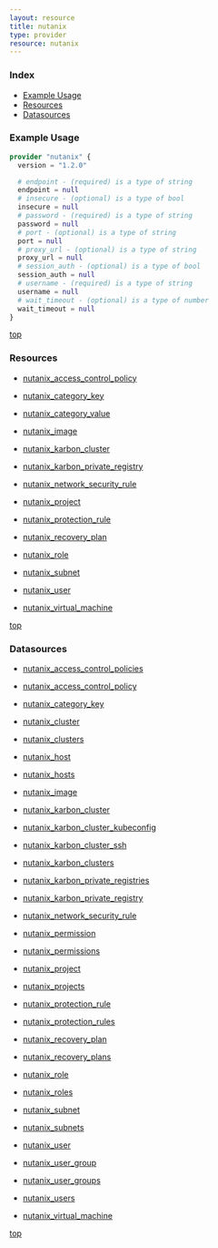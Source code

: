 ```yaml
---
layout: resource
title: nutanix
type: provider
resource: nutanix
---
```


### Index

- [Example Usage](#example-usage)
- [Resources](#resources)
- [Datasources](#datasources)

### Example Usage

```terraform
provider "nutanix" {
  version = "1.2.0"

  # endpoint - (required) is a type of string
  endpoint = null
  # insecure - (optional) is a type of bool
  insecure = null
  # password - (required) is a type of string
  password = null
  # port - (optional) is a type of string
  port = null
  # proxy_url - (optional) is a type of string
  proxy_url = null
  # session_auth - (optional) is a type of bool
  session_auth = null
  # username - (required) is a type of string
  username = null
  # wait_timeout - (optional) is a type of number
  wait_timeout = null
}
```

[top](#index)

### Resources


- [nutanix_access_control_policy](./r/nutanix_access_control_policy.md)

- [nutanix_category_key](./r/nutanix_category_key.md)

- [nutanix_category_value](./r/nutanix_category_value.md)

- [nutanix_image](./r/nutanix_image.md)

- [nutanix_karbon_cluster](./r/nutanix_karbon_cluster.md)

- [nutanix_karbon_private_registry](./r/nutanix_karbon_private_registry.md)

- [nutanix_network_security_rule](./r/nutanix_network_security_rule.md)

- [nutanix_project](./r/nutanix_project.md)

- [nutanix_protection_rule](./r/nutanix_protection_rule.md)

- [nutanix_recovery_plan](./r/nutanix_recovery_plan.md)

- [nutanix_role](./r/nutanix_role.md)

- [nutanix_subnet](./r/nutanix_subnet.md)

- [nutanix_user](./r/nutanix_user.md)

- [nutanix_virtual_machine](./r/nutanix_virtual_machine.md)


[top](#index)

### Datasources


- [nutanix_access_control_policies](./d/nutanix_access_control_policies.md)

- [nutanix_access_control_policy](./d/nutanix_access_control_policy.md)

- [nutanix_category_key](./d/nutanix_category_key.md)

- [nutanix_cluster](./d/nutanix_cluster.md)

- [nutanix_clusters](./d/nutanix_clusters.md)

- [nutanix_host](./d/nutanix_host.md)

- [nutanix_hosts](./d/nutanix_hosts.md)

- [nutanix_image](./d/nutanix_image.md)

- [nutanix_karbon_cluster](./d/nutanix_karbon_cluster.md)

- [nutanix_karbon_cluster_kubeconfig](./d/nutanix_karbon_cluster_kubeconfig.md)

- [nutanix_karbon_cluster_ssh](./d/nutanix_karbon_cluster_ssh.md)

- [nutanix_karbon_clusters](./d/nutanix_karbon_clusters.md)

- [nutanix_karbon_private_registries](./d/nutanix_karbon_private_registries.md)

- [nutanix_karbon_private_registry](./d/nutanix_karbon_private_registry.md)

- [nutanix_network_security_rule](./d/nutanix_network_security_rule.md)

- [nutanix_permission](./d/nutanix_permission.md)

- [nutanix_permissions](./d/nutanix_permissions.md)

- [nutanix_project](./d/nutanix_project.md)

- [nutanix_projects](./d/nutanix_projects.md)

- [nutanix_protection_rule](./d/nutanix_protection_rule.md)

- [nutanix_protection_rules](./d/nutanix_protection_rules.md)

- [nutanix_recovery_plan](./d/nutanix_recovery_plan.md)

- [nutanix_recovery_plans](./d/nutanix_recovery_plans.md)

- [nutanix_role](./d/nutanix_role.md)

- [nutanix_roles](./d/nutanix_roles.md)

- [nutanix_subnet](./d/nutanix_subnet.md)

- [nutanix_subnets](./d/nutanix_subnets.md)

- [nutanix_user](./d/nutanix_user.md)

- [nutanix_user_group](./d/nutanix_user_group.md)

- [nutanix_user_groups](./d/nutanix_user_groups.md)

- [nutanix_users](./d/nutanix_users.md)

- [nutanix_virtual_machine](./d/nutanix_virtual_machine.md)


[top](#index)